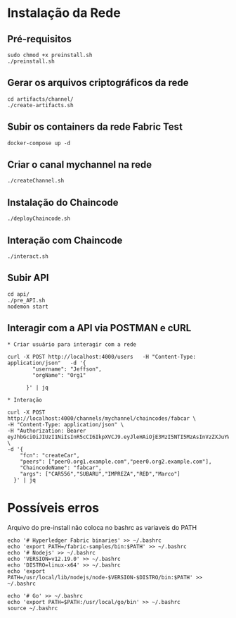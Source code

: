 # Instalação da Rede

## Pré-requisitos
```
sudo chmod +x preinstall.sh
./preinstall.sh
```

## Gerar os arquivos criptográficos da rede
```
cd artifacts/channel/
./create-artifacts.sh
```

## Subir os containers da rede Fabric Test
```
docker-compose up -d
```

## Criar o canal mychannel na rede
```
./createChannel.sh
```

## Instalação do Chaincode
```
./deployChaincode.sh
```


## Interação com Chaincode
```
./interact.sh
```

## Subir API
```
cd api/
./pre_API.sh
nodemon start
```
## Interagir com a API via POSTMAN e cURL
```
* Criar usuário para interagir com a rede

curl -X POST http://localhost:4000/users   -H "Content-Type: application/json"   -d '{
        "username": "Jeffson",
        "orgName": "Org1"

      }' | jq

* Interação 

curl -X POST http://localhost:4000/channels/mychannel/chaincodes/fabcar \
-H "Content-Type: application/json" \
-H "Authorization: Bearer eyJhbGciOiJIUzI1NiIsInR5cCI6IkpXVCJ9.eyJleHAiOjE3MzI5NTI5MzAsInVzZXJuYW1lIjoiSmVmZnNvbiIsIm9yZ05hbWUiOiJPcmcxIiwiaWF0IjoxNzMyOTE2OTMwfQ.1zAx7wuljY7qmGn3KPTKG3JwFDV6SNWeNtY3QT7Djrk" \
-d '{
    "fcn": "createCar",
    "peers": ["peer0.org1.example.com","peer0.org2.example.com"],
    "ChaincodeName": "fabcar",
    "args": ["CAR556","SUBARU","IMPREZA","RED","Marco"]
  }' | jq

```

# Possíveis erros
Arquivo do pre-install não coloca no bashrc as variaveis do PATH 
```
echo '# Hyperledger Fabric binaries' >> ~/.bashrc
echo 'export PATH=/fabric-samples/bin:$PATH' >> ~/.bashrc
echo '# Nodejs' >> ~/.bashrc
echo 'VERSION=v12.19.0' >> ~/.bashrc
echo 'DISTRO=linux-x64' >> ~/.bashrc
echo 'export PATH=/usr/local/lib/nodejs/node-$VERSION-$DISTRO/bin:$PATH' >> ~/.bashrc

echo '# Go' >> ~/.bashrc
echo 'export PATH=$PATH:/usr/local/go/bin' >> ~/.bashrc
source ~/.bashrc
```





